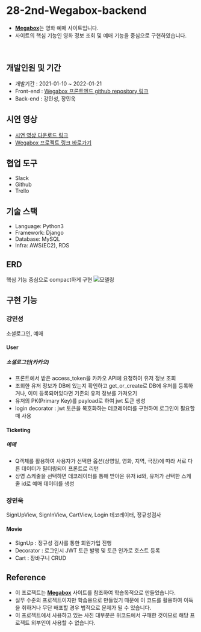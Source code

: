 # 28-2nd-Wegabox-backend
- [**Megabox**](https://www.megabox.co.kr/)는 영화 예매 사이트입니다.
- 사이트의 핵심 기능인 영화 정보 조회 및 예매 기능을 중심으로 구현하였습니다.

</br>

## 개발인원 및 기간
- 개발기간 : 2021-01-10 ~ 2022-01-21
- Front-end : [Wegabox 프론트엔드 github repository 링크](https://github.com/wecode-bootcamp-korea/28-2nd-Wegabox-frontend)
- Back-end : 강민성, 장민욱

## 시연 영상
- [시연 영상 다운로드 링크](https://drive.google.com/file/d/1VEoUUSFTfd--QTRzeEnlRnOCLVZ2fl57/view?usp=sharing)
- [Wegabox 프로젝트 링크 바로가기](http://ec2-15-164-220-64.ap-northeast-2.compute.amazonaws.com:8000/movies?offset=0&limit=4)

## 협업 도구
- Slack
- Github
- Trello

## 기술 스택
- Language: Python3
- Framework: Django
- Database: MySQL
- Infra: AWS(EC2), RDS

## ERD
핵심 기능 중심으로 compact하게 구현
![모델링](https://user-images.githubusercontent.com/83395303/150482436-918b12f6-6c04-47f0-a4ca-2ca22c7eaa6a.png)

## 구현 기능
### 강민성
소셜로그인, 예매
#### User
##### 소셜로그인(카카오)
- 프론트에서 받은 access_token을 카카오 API에 요청하여 유저 정보 조회
- 조회한 유저 정보가 DB에 있는지 확인하고 get_or_create로 DB에 유저를 등록하거나, 이미 등록되어있다면 기존의 유저 정보를 가져오기
- 유저의 PK(Primary Key)를 payload로 하여 jwt 토큰 생성
- login decorator : jwt 토큰을 복호화하는 데코레이터를 구현하여 로그인이 필요할 때 사용

#### Ticketing
##### 예매
- Q객체를 활용하여 사용자가 선택한 옵션(상영일, 영화, 지역, 극장)에 따라 서로 다른 데이터가 필터링되어 프론트로 리턴
- 상영 스케줄을 선택하면 데코레이터를 통해 받아온 유저 id와, 유저가 선택한 스케줄 id로 예매 데이터를 생성 

### 장민욱
SignUpView, SignInView, CartView, Login 데코레이터, 정규성검사
#### Movie
- SignUp : 정규성 검사를 통한 회원가입 진행
- Decorator : 로그인시 JWT 토큰 발행 및 토큰 인가로 호스트 등록
- Cart  : 장바구니 CRUD

## Reference
- 이 프로젝트는 [**Megabox**](https://www.megabox.co.kr/) 사이트를 참조하여 학습목적으로 만들었습니다.
- 실무 수준의 프로젝트이지만 학습용으로 만들었기 때문에 이 코드를 활용하여 이득을 취하거나 무단 배포할 경우 법적으로 문제가 될 수 있습니다.
- 이 프로젝트에서 사용하고 있는 사진 대부분은 위코드에서 구매한 것이므로 해당 프로젝트 외부인이 사용할 수 없습니다.
